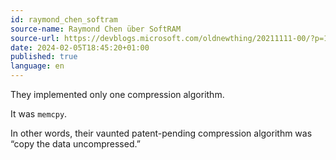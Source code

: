 ```yaml
---
id: raymond_chen_softram
source-name: Raymond Chen über SoftRAM
source-url: https://devblogs.microsoft.com/oldnewthing/20211111-00/?p=105897
date: 2024-02-05T18:45:20+01:00
published: true
language: en
---
```


They implemented only one compression algorithm.

It was `memcpy`.

In other words, their vaunted patent-pending compression algorithm was “copy the data uncompressed.”

